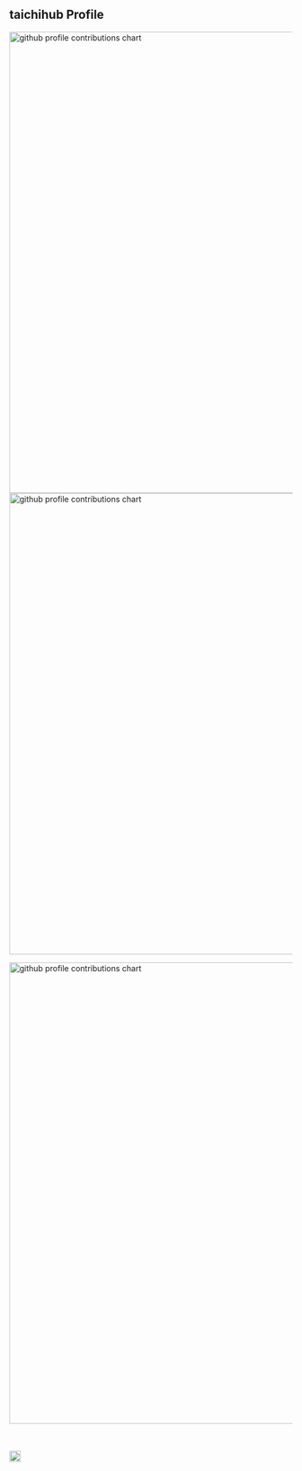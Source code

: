 ## taichihub Profile

<p align="left">
  <picture>
    <source media="(prefers-color-scheme: dark)" srcset="output/metrics.base.svg" width="820" />
	  <source media="(prefers-color-scheme: light)" srcset="output/metrics.base.svg" width="820" />
	  <img alt="github profile contributions chart" src="https://raw.githubusercontent.com/username/username/output-3d-contrib/day.svg" />
  </picture>
  <picture>
   	<source media="(prefers-color-scheme: dark)" srcset="output/details.svg" width="820" />
	  <source media="(prefers-color-scheme: light)" srcset="output/details.svg" width="820" />
	  <img alt="github profile contributions chart" src="https://raw.githubusercontent.com/username/username/output-3d-contrib/day.svg" />
  </picture>
</p>

<p align="left" >
	<picture>
	  <source media="(prefers-color-scheme: dark)" srcset="profile-3d-contrib/profile-night-rainbow.svg" width="820" />
	  <source media="(prefers-color-scheme: light)" srcset="profile-3d-contrib/profile-season-animate.svg" width="820" />
	  <img alt="github profile contributions chart" src="https://raw.githubusercontent.com/username/username/output-3d-contrib/day.svg" />
	</picture>
</p>　

<p align="left">
  <a href="https://github.com/taichihub">
    <img height="20" src="https://komarev.com/ghpvc/?username=Keichan15" />
  </a>
</p>